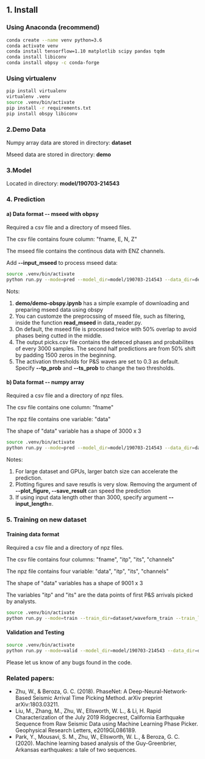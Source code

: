

## 1. Install

### Using Anaconda (recommend)
```bash
conda create --name venv python=3.6
conda activate venv
conda install tensorflow=1.10 matplotlib scipy pandas tqdm
conda install libiconv
conda install obpsy -c conda-forge
```

### Using virtualenv
```bash
pip install virtualenv
virtualenv .venv
source .venv/bin/activate
pip install -r requirements.txt
pip install obspy libiconv
```

### 2.Demo Data

Numpy array data are stored in directory: **dataset**

Mseed data are stored in directory: **demo**

### 3.Model
Located in directory: **model/190703-214543**

### 4. Prediction 

#### a) Data format -- mseed with obpsy



Required a csv file and a directory of mseed files.

The csv file contains foure column: "fname, E, N, Z"

The mseed file contains the continous data with ENZ channels.

Add **--input_mseed** to process mseed data:

~~~bash
source .venv/bin/activate
python run.py --mode=pred --model_dir=model/190703-214543 --data_dir=demo/mseed --data_list=demo/fname.csv --output_dir=output --batch_size=20 --input_mseed
~~~

Nots:
1. **demo/demo-obspy.ipynb** has a simple example of downloading and preparing mseed data using obspy
2. You can customze the preprocssing of mseed file, such as filtering, inside the function **read_mseed** in data_reader.py.
3. On default, the mseed file is processed twice with 50% overlap to avoid phases being cutted in the middle.
4. The output picks.csv file contains the deteced phases and probabilites of every 3000 samples. The second half predictions are from 50% shift by padding 1500 zeros in the beginning.
5. The activation thresholds for P&S waves are set to 0.3 as default. Specify **--tp_prob** and **--ts_prob** to change the two thresholds. 

#### b) Data format -- numpy array
Required a csv file and a directory of npz files.

The csv file contains one column: "fname"

The npz file contains one variable: "data"

The shape of "data" variable has a shape of 3000 x 3

~~~bash
source .venv/bin/activate
python run.py --mode=pred --model_dir=model/190703-214543 --data_dir=dataset/waveform_pred --data_list=dataset/waveform.csv --output_dir=output --plot_figure --save_result --batch_size=20
~~~

Notes:
1. For large dataset and GPUs, larger batch size can accelerate the prediction. 
2. Plotting figures and save resutls is very slow. Removing the argument of **--plot_figure, --save_result** can speed the prediction
3. If using input data length other than 3000, specify argument **--input_length=**. 

### 5. Training on new dataset

#### Training data format
Required a csv file and a directory of npz files.

The csv file contains four columns: "fname", "itp", "its", "channels"

The npz file contains four variable: "data", "itp", "its", "channels"

The shape of "data" variables has a shape of 9001 x 3

The variables "itp" and "its" are the data points of first P&S arrivals picked by analysts. 

~~~bash
source .venv/bin/activate
python run.py --mode=train --train_dir=dataset/waveform_train --train_list=dataset/waveform.csv --batch_size=20
~~~

####  Validation and Testing
~~~bash
source .venv/bin/activate
python run.py --mode=valid --model_dir=model/190703-214543 --data_dir=dataset/waveform_train --data_list=dataset/waveform.csv --plot_figure --save_result --batch_size=20
~~~

Please let us know of any bugs found in the code. 


### Related papers:
- Zhu, W., & Beroza, G. C. (2018). PhaseNet: A Deep-Neural-Network-Based Seismic Arrival Time Picking Method. arXiv preprint arXiv:1803.03211.
- Liu, M., Zhang, M., Zhu, W., Ellsworth, W. L., & Li, H. Rapid Characterization of the July 2019 Ridgecrest, California Earthquake Sequence from Raw Seismic Data using Machine Learning Phase Picker. Geophysical Research Letters, e2019GL086189.
- Park, Y., Mousavi, S. M., Zhu, W., Ellsworth, W. L., & Beroza, G. C. (2020). Machine learning based analysis of the Guy-Greenbrier, Arkansas earthquakes: a tale of two sequences.

